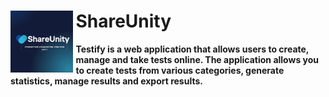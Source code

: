 <div align="left">
  <img title="plan_ahead" src="./assets/ShareUnity_logo.jpg" align="left" width="100" style="padding-right: 0.5ch">
  <h1>ShareUnity</h1>
  <p><strong>Testify is a web application that allows users to create, manage and take tests online. The application allows you to create tests from various categories, generate statistics, manage results and export results.</strong></p>
</div>